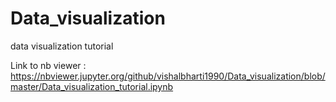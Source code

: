 # Data_visualization
data visualization tutorial

Link to nb viewer : https://nbviewer.jupyter.org/github/vishalbharti1990/Data_visualization/blob/master/Data_visualization_tutorial.ipynb

